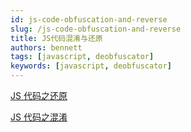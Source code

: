 ```yaml
---
id: js-code-obfuscation-and-reverse
slug: /js-code-obfuscation-and-reverse
title: JS代码混淆与还原
authors: bennett
tags: [javascript, deobfuscator]
keywords: [javascript, deobfuscator]
---
```


<!-- truncate -->

[JS 代码之还原](/js-code-deobfuscator)

[JS 代码之混淆](/js-code-obfuscator)
